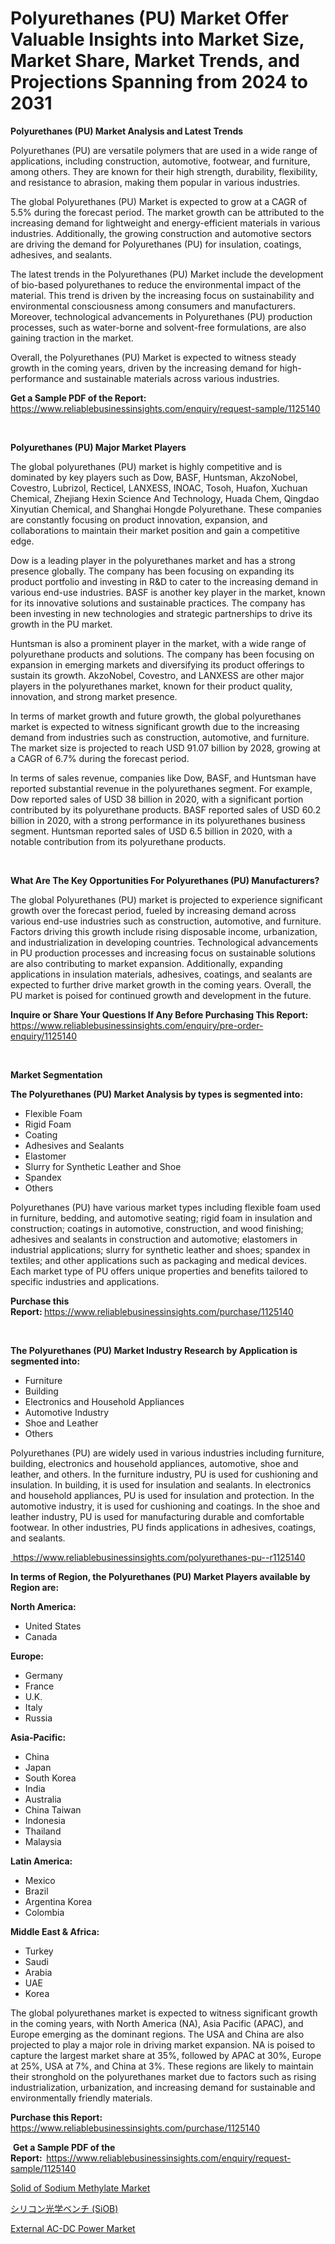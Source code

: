 <p><h1>Polyurethanes (PU) Market Offer Valuable Insights into Market Size, Market Share, Market Trends, and Projections Spanning from 2024 to 2031</h1></p><p><strong>Polyurethanes (PU) Market Analysis and Latest Trends</strong></p>
<p><p>Polyurethanes (PU) are versatile polymers that are used in a wide range of applications, including construction, automotive, footwear, and furniture, among others. They are known for their high strength, durability, flexibility, and resistance to abrasion, making them popular in various industries.</p><p>The global Polyurethanes (PU) Market is expected to grow at a CAGR of 5.5% during the forecast period. The market growth can be attributed to the increasing demand for lightweight and energy-efficient materials in various industries. Additionally, the growing construction and automotive sectors are driving the demand for Polyurethanes (PU) for insulation, coatings, adhesives, and sealants.</p><p>The latest trends in the Polyurethanes (PU) Market include the development of bio-based polyurethanes to reduce the environmental impact of the material. This trend is driven by the increasing focus on sustainability and environmental consciousness among consumers and manufacturers. Moreover, technological advancements in Polyurethanes (PU) production processes, such as water-borne and solvent-free formulations, are also gaining traction in the market.</p><p>Overall, the Polyurethanes (PU) Market is expected to witness steady growth in the coming years, driven by the increasing demand for high-performance and sustainable materials across various industries.</p></p>
<p><strong>Get a Sample PDF of the Report:&nbsp;</strong> <a href="https://www.reliablebusinessinsights.com/enquiry/request-sample/1125140">https://www.reliablebusinessinsights.com/enquiry/request-sample/1125140</a></p>
<p>&nbsp;</p>
<p><strong>Polyurethanes (PU) Major Market Players</strong></p>
<p><p>The global polyurethanes (PU) market is highly competitive and is dominated by key players such as Dow, BASF, Huntsman, AkzoNobel, Covestro, Lubrizol, Recticel, LANXESS, INOAC, Tosoh, Huafon, Xuchuan Chemical, Zhejiang Hexin Science And Technology, Huada Chem, Qingdao Xinyutian Chemical, and Shanghai Hongde Polyurethane. These companies are constantly focusing on product innovation, expansion, and collaborations to maintain their market position and gain a competitive edge.</p><p>Dow is a leading player in the polyurethanes market and has a strong presence globally. The company has been focusing on expanding its product portfolio and investing in R&D to cater to the increasing demand in various end-use industries. BASF is another key player in the market, known for its innovative solutions and sustainable practices. The company has been investing in new technologies and strategic partnerships to drive its growth in the PU market.</p><p>Huntsman is also a prominent player in the market, with a wide range of polyurethane products and solutions. The company has been focusing on expansion in emerging markets and diversifying its product offerings to sustain its growth. AkzoNobel, Covestro, and LANXESS are other major players in the polyurethanes market, known for their product quality, innovation, and strong market presence.</p><p>In terms of market growth and future growth, the global polyurethanes market is expected to witness significant growth due to the increasing demand from industries such as construction, automotive, and furniture. The market size is projected to reach USD 91.07 billion by 2028, growing at a CAGR of 6.7% during the forecast period.</p><p>In terms of sales revenue, companies like Dow, BASF, and Huntsman have reported substantial revenue in the polyurethanes segment. For example, Dow reported sales of USD 38 billion in 2020, with a significant portion contributed by its polyurethane products. BASF reported sales of USD 60.2 billion in 2020, with a strong performance in its polyurethanes business segment. Huntsman reported sales of USD 6.5 billion in 2020, with a notable contribution from its polyurethane products.</p></p>
<p>&nbsp;</p>
<p><strong>What Are The Key Opportunities For Polyurethanes (PU) Manufacturers?</strong></p>
<p><p>The global Polyurethanes (PU) market is projected to experience significant growth over the forecast period, fueled by increasing demand across various end-use industries such as construction, automotive, and furniture. Factors driving this growth include rising disposable income, urbanization, and industrialization in developing countries. Technological advancements in PU production processes and increasing focus on sustainable solutions are also contributing to market expansion. Additionally, expanding applications in insulation materials, adhesives, coatings, and sealants are expected to further drive market growth in the coming years. Overall, the PU market is poised for continued growth and development in the future.</p></p>
<p><strong>Inquire or Share Your Questions If Any Before Purchasing This Report:</strong> <a href="https://www.reliablebusinessinsights.com/enquiry/pre-order-enquiry/1125140">https://www.reliablebusinessinsights.com/enquiry/pre-order-enquiry/1125140</a></p>
<p>&nbsp;</p>
<p><strong>Market Segmentation</strong></p>
<p><strong>The Polyurethanes (PU) Market Analysis by types is segmented into:</strong></p>
<p><ul><li>Flexible Foam</li><li>Rigid Foam</li><li>Coating</li><li>Adhesives and Sealants</li><li>Elastomer</li><li>Slurry for Synthetic Leather and Shoe</li><li>Spandex</li><li>Others</li></ul></p>
<p><p>Polyurethanes (PU) have various market types including flexible foam used in furniture, bedding, and automotive seating; rigid foam in insulation and construction; coatings in automotive, construction, and wood finishing; adhesives and sealants in construction and automotive; elastomers in industrial applications; slurry for synthetic leather and shoes; spandex in textiles; and other applications such as packaging and medical devices. Each market type of PU offers unique properties and benefits tailored to specific industries and applications.</p></p>
<p><strong>Purchase this Report:&nbsp;</strong><a href="https://www.reliablebusinessinsights.com/purchase/1125140">https://www.reliablebusinessinsights.com/purchase/1125140</a></p>
<p>&nbsp;</p>
<p><strong>The Polyurethanes (PU) Market Industry Research by Application is segmented into:</strong></p>
<p><ul><li>Furniture</li><li>Building</li><li>Electronics and Household Appliances</li><li>Automotive Industry</li><li>Shoe and Leather</li><li>Others</li></ul></p>
<p><p>Polyurethanes (PU) are widely used in various industries including furniture, building, electronics and household appliances, automotive, shoe and leather, and others. In the furniture industry, PU is used for cushioning and insulation. In building, it is used for insulation and sealants. In electronics and household appliances, PU is used for insulation and protection. In the automotive industry, it is used for cushioning and coatings. In the shoe and leather industry, PU is used for manufacturing durable and comfortable footwear. In other industries, PU finds applications in adhesives, coatings, and sealants.</p></p>
<p><a href="https://www.reliablebusinessinsights.com/polyurethanes-pu--r1125140">&nbsp;https://www.reliablebusinessinsights.com/polyurethanes-pu--r1125140</a></p>
<p><strong>In terms of Region, the Polyurethanes (PU) Market Players available by Region are:</strong></p>
<p>
    <p> <strong> North America: </strong>
        <ul>
            <li>United States</li>
            <li>Canada</li>
        </ul>
        </p> 
    <p> <strong> Europe: </strong>
        <ul>
            <li>Germany</li>
            <li>France</li>
            <li>U.K.</li>
            <li>Italy</li>
            <li>Russia</li>
        </ul>
        </p> 
    <p> <strong> Asia-Pacific: </strong>
        <ul>
            <li>China</li>
            <li>Japan</li>
            <li>South Korea</li>
            <li>India</li>
            <li>Australia</li>
            <li>China Taiwan</li>
            <li>Indonesia</li>
            <li>Thailand</li>
            <li>Malaysia</li>
        </ul>
        </p> 
    <p> <strong> Latin America: </strong>
        <ul>
            <li>Mexico</li>
            <li>Brazil</li>
            <li>Argentina Korea</li>
            <li>Colombia</li>
        </ul>
        </p> 
    <p> <strong> Middle East & Africa: </strong>
        <ul>
            <li>Turkey</li>
            <li>Saudi</li>
            <li>Arabia</li>
            <li>UAE</li>
            <li>Korea</li>
        </ul>
    </p>
    </p>
<p><p>The global polyurethanes market is expected to witness significant growth in the coming years, with North America (NA), Asia Pacific (APAC), and Europe emerging as the dominant regions. The USA and China are also projected to play a major role in driving market expansion. NA is poised to capture the largest market share at 35%, followed by APAC at 30%, Europe at 25%, USA at 7%, and China at 3%. These regions are likely to maintain their stronghold on the polyurethanes market due to factors such as rising industrialization, urbanization, and increasing demand for sustainable and environmentally friendly materials.</p></p>
<p><strong>Purchase this Report: </strong><a href="https://www.reliablebusinessinsights.com/purchase/1125140">https://www.reliablebusinessinsights.com/purchase/1125140</a></p>
<p>&nbsp;<strong>Get a Sample PDF of the Report:&nbsp;&nbsp;</strong><a href="https://www.reliablebusinessinsights.com/enquiry/request-sample/1125140">https://www.reliablebusinessinsights.com/enquiry/request-sample/1125140</a></p>
<p><strong></strong></p>
<p><p><a href="https://github.com/marthawweekle/Market-Research-Report-List-1/blob/main/solid-of-sodium-methylate-market.md">Solid of Sodium Methylate Market</a></p><p><a href="https://github.com/SkylarDaniel70/Market-Research-Report-List-1/blob/main/552764888139.md">シリコン光学ベンチ (SiOB)</a></p><p><a href="https://github.com/HenrietteMills1/Market-Research-Report-List-1/blob/main/external-ac-dc-power-market.md">External AC-DC Power Market</a></p></p>
